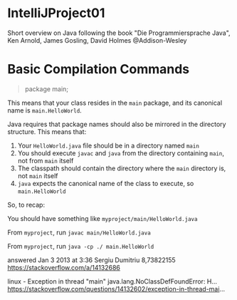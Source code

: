 # IntelliJProject01

Short overview on Java following the book
  "Die Programmiersprache Java", Ken Arnold, James Gosling, David Holmes @Addison-Wesley
  
# Basic Compilation Commands #  

> package main;

This means that your class resides in the `main` package, and its canonical name is `main.HelloWorld`.

Java requires that package names should also be mirrored in the directory structure. This means that:

1. Your `HelloWorld.java` file should be in a directory named `main`
2. You should execute `javac` and `java` from the directory containing `main`, not from `main` itself
3. The classpath should contain the directory where the `main` directory is, not `main` itself
4. `java` expects the canonical name of the class to execute, so `main.HelloWorld`

So, to recap:

You should have something like `myproject/main/HelloWorld.java`

From `myproject`, run `javac main/HelloWorld.java`

From `myproject`, run `java -cp ./ main.HelloWorld`


answered Jan 3 2013 at 3:36
Sergiu Dumitriu
8,73822155
https://stackoverflow.com/a/14132686 

linux - Exception in thread "main" java.lang.NoClassDefFoundError: H... https://stackoverflow.com/questions/14132602/exception-in-thread-mai...
